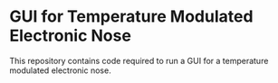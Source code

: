 # GUI for Temperature Modulated Electronic Nose
This repository contains code required to run a GUI for a temperature modulated electronic nose.